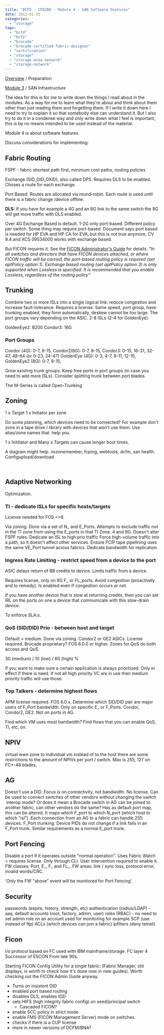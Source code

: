 ```yaml
---
title: "BCFD - CFD200 - Module 4 - SAN Software Features"
date: 2012-01-15
categories: 
  - "storage"
tags: 
  - "bcfd"
  - "bcfp"
  - "brocade"
  - "brocade-certified-fabric-designer"
  - "certification"
  - "storage"
  - "storage-area-network"
  - "storage-network"
---
```


[Overview](http://www.guldmyr.com/blog/brocade-certification-bcfd-fabric-designer-preparation/ "overview") / Preparation

[Module 3](http://www.guldmyr.com/blog/?p=1265 "module 3") / SAN Infrastructure

The idea for this is for me to write down the things I read about in the modules. As a way for me to learn what they're about and think about them other than just reading them and forgetting them. If I write it down here I need to try to explain it so that somebody else can understand it. But I also try to do it in a condense way and only write down what I feel is important, this is by no means intended to be used instead of the material.

Module 4 is about software features.

Discuss considerations for implementing:

## Fabric Routing

FSPF - fabric shortest path first, minimum cost paths, routing policies

Exchange (SID\_DID\_OXID), also called DPS. Requires DLS to be enabled. Choses a route for each exchange.

Port Based. Routes are allocated via round-robin. Each route is used until there is a fabric change /device offline.

**DLS:** If you have for example a 4G and an 8G link to the same switch the 8G will get more traffic with DLS enabled.

Over 4G Exchange Based is default. 1-2G only port-based. Different policy per switch. Some thing may require port-based. Document says port based is needed for HP EVA and HP CA for EVA, but this is not true anymore, CV 9.4 and XCS 09534000 works with exchange based.

But FICON requires it. See the [FICON Administrator's Guide](http://www.brocade.com/downloads/documents/product_manuals/B_SAN/FICON_AdminGd_v700.pdf "for 7.0.0 on brocade.com") for details. _"In all switches and directors that have FICON devices attached, or where FICON traffic will be carried, the port-based routing policy is required (set aptPolicy option 1). Exchange based routing (set aptPolicy option 3) is only supported when Lossless is specified. It is recommended that you enable Lossless, regardless of the routing policy"_

## Trunking

Combine two or more ISLs into a single logical link: reduce congestion and increase fault-tolerance. Requires a license. Same speed, port group, have trunking enabled, they form automatically, deskew cannot be too large. The port groups vary depending on the ASIC. 2-8 ISLs (2-4 for GoldenEye).

GoldenEye2: B200 Condor3: 16G

### Port Groups

Condor (4G): 0-7, 8-15, Condor2(8G): 0-7, 8-15, Condor3: 0-15, 16-31, 32-47, 48-64 (or 0-23, 24-47) GoldenEye (4G): 0-3, 4-7, 8-11, 12-15, GoldenEye2 (8G): 0-7, 8-15,

Grow existing trunk groups. Keep free ports in port groups (in case you need to add more ISLs). Consider splitting trunk between port blades.

The M-Series is called Open-Trunking

## Zoning

1 x Target 1 x Initiator per zone

Do some planning, which devices need to be connected? For example don't zone in a tape drive / library with devices that won't use them. Use alias/zone names that  help you.

1 x Inititator and Many x Targets can cause longer boot times.

A diagram might help. nszonemember, fcping, webtools, dcfm, san health. Configupload/download.

 

## Adaptive Networking

Optimization.

### TI - dedicate ISLs for specific hosts/targets

License needed for FOS <=6.

Via zoning. Done via a set of N\_ and E\_Ports. Attempts to exclude traffic not in the TI zone from using the E\_ports in that TI Zone. 4 and 8G. Doesn't alter FSPF rules. Dedicate an ISL to high prio traffic Force high-volume traffic into a path, so it doesn't affect other services. Ensure FCIP tape pipelining uses the same VE\_Port tunnel across fabrics. Dedicate bandwidth for replication.

### Ingress Rate Limiting - restrict speed from a device to the port

ASIC delays return of BB credits to device. Limits traffic from a device.

Requires license, only on 8G F\_ or FL\_ports. Avoid congestion (proactively and to remedy). Is enabled even if congestion occurs or not.

If you have another device that is slow at returning credits, then you can set IRL on the ports on one a device that communicate with this slow-drain device.

To enforce SLA:s.

### QoS (SID/DID) Prio - between host and target

Default = medium. Done via zoning. Condor2 or GE2 ASICs. License required. Brocade proprietary? FOS 6.0.0 or higher. Zones for QoS do both access and QoS.

30 (medium) / 10 (low) / 60 (high) %

If you want to make sure a certain application is always prioritized. Only in effect if there is need. If not all high priority VC are in use then medium priority traffic will use those.

### Top Talkers - determine highest flows

APM license required. FOS 6.0.x. Determine which SID/DID pair are major users of F\_Port bandwidth. Only on specific E\_ or F\_Ports. Condor, Condor2, GE2. Not on ports in AG.

Find which VM uses most bandwidth? Find flows that you can enable QoS, TI, etc, on.

## NPIV

virtual wwn zone to individual vm instead of to the host there are some restrictions to the amount of NPIVs per port / switch. Max is 255, 127 on FC\*-48 blades.

## AG

Doesn't use a DID. Focus is on connectivity, not bandwidth. No license. Can be used to connect switches of other vendors without changing the switch  interop mode? Or does it mean a Brocade switch in AG can be joined to another fabric, can other vendors do the same? Has as default port map, this can be altered. It maps which F\_port to which N\_port (which host to which "isl"). Each connection from an AG to a fabric can handle 255 devices. F\_Port trunking: Device PIDs do not change if a link fails in an F\_Port trunk. Similar requirements as a normal E\_port trunk.

## Port Fencing

Disable a port if it operates outside "normal operation". Uses Fabric Watch = requires license. Only through CLI. User intervention required to enable it. FW classes: Port, E\_, F\_ and FL\_. FW areas: link / sync loss, protocol error, invalid words/CRC.

'Only the FW "above" event will be monitored for Port Fencing'.

## Security

passwords (expire, history, strength, etc) authentication (radius/LDAP) - aaa, default accounts (root, factory, admin, user) roles (RBAC) - no need to set admin role on an account used for monitoring for example SCP (use instead of ftp) ACLs (which devices can join a fabric) ipfilters (deny telnet)

## Ficon

i/o protocol based on FC used with IBM mainframe/storage. FC layer 4 Successor of ESCON From late 90s.

Starting FICON Config Utility for a single fabric: (Fabric Manager, old displays, is worth to check how it's done now in new guides). Worth checking out the FICON Admin Guide anyway.

- Turns on insistent DID
- enabled port based routing
- disables DLS, enables IOD
- sets HIFS (high integrity fabric config) on seed/principal switch
    - Cascaded FICON?
- enable SCC policy in strict mode
- enable FMS (FICON Management Server) mode on switches.
- checks if there is a CUP license
- more in newer versions of DCFM/BNA?
